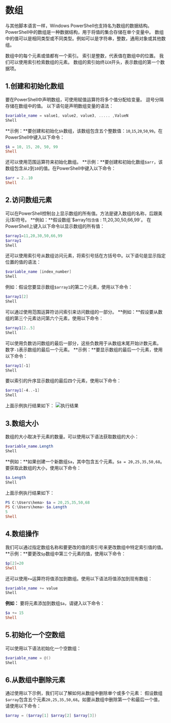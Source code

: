 # 数组

与其他脚本语言一样，Windows PowerShell也支持名为数组的数据结构。 PowerShell中的数组是一种数据结构，用于将值的集合存储在单个变量中。 数组中的值可以是相同类型或不同类型。例如可以是字符串，整数，通用对象或其他数组。

数组中的每个元素或值都有一个索引。 索引是整数，代表值在数组中的位置。 我们可以使用索引检索数组的元素。 数组的索引始终以`0`开头，表示数组的第一个数据项。

## 1.创建和初始化数组

要在PowerShell中声明数组，可使用赋值运算符将多个值分配给变量。 逗号分隔存储在数组中的值。
以下语句是声明数组变量的语法：

```powershell
$variable_name = value1, value2, value3, ..... ,ValueN
Shell
```

**示例：**要创建和初始化`$k`数组，该数组包含五个整数值：`10`,`15`,`20`,`50`,`99`。在PowerShell中键入以下命令：

```powershell
$k = 10, 15, 20, 50, 99
Shell
```

还可以使用范围运算符来初始化数组。
**示例：**要创建和初始化数组`$arr`，该数组包含从`2`到`10`的值。在PowerShell中键入以下命令：

```powershell
$arr = 2..10
Shell
```

## 2.访问数组元素

可以在PowerShell控制台上显示数组的所有值。方法是键入数组的名称，后跟美元($)符号。
**例如：**假设数组`$array1`包含值：`11,20,30,50,66,99`。 在PowerShell上键入以下命令以显示数组的所有值：

```powershell
$array1=11,20,30,50,66,99
$array1
Shell
```

还可以使用索引号从数组访问元素，将索引号括在方括号中。以下语句是显示指定位置的值的语法：

```powershell
$variable_name [index_number]
Shell
```

例如：假设您要显示数组`$array1`的第二个元素，使用以下命令：

```powershell
$array1[2]
Shell
```

可以通过使用范围运算符访问索引来访问数组的一部分。
**例如：**假设要从数组的第三个元素访问第六个元素，使用以下命令：

```powershell
$array1[2..5]
Shell
```

可以使用负数访问数组的最后一部分，这些负数用于从数组末尾开始计数元素。 数字`-1`表示数组的最后一个元素。
**示例：**要显示数组的最后一个元素，使用以下命令：

```powershell
$array1[-1]
Shell
```

要以索引的升序显示数组的最后四个元素，使用以下命令：

```powershell
$array1[-4..-1]
Shell
```

上面示例执行结果如下：
![执行结果](http://www.xntutor.com/uploads/images/2020/02/03/211354_16109.png)

## 3.数组大小

数组的大小取决于元素的数量。可以使用以下语法获取数组的大小：

```powershell
$variable_name.Length
Shell
```

**例如：**如果创建一个新数组`$a`，其中包含五个元素。`$a = 20,25,35,50,68`。要获取此数组的大小，使用以下命令：

```powershell
$a.Length
Shell
```

上面示例执行结果如下：

```powershell
PS C:\Users\hema> $a = 20,25,35,50,68
PS C:\Users\hema> $a.Length
5
Shell
```

## 4.数组操作

我们可以通过指定数组名称和要更改的值的索引号来更改数组中特定索引值的值。
**示例：**要更改`$p`数组中第三个元素的值，使用以下命令：

```powershell
$p[2]=20
Shell
```

还可以使用`+=`运算符将值添加到数组。使用以下语法将值添加到现有数组：

```powershell
$variable_name += value
Shell
```

**例如：** 要将元素添加到数组`$a`，请键入以下命令：

```powershell
$a += 15
Shell
```

## 5.初始化一个空数组

可以使用以下语法初始化一个空数组：

```powershell
$variable_name = @()
Shell
```

## 6.从数组中删除元素

通过使用以下示例，我们可以了解如何从数组中删除单个或多个元素：
假设数组`$array`包含五个元素`20,25,35,50,68`。如要从数组中删除第一个和最后一个值，请使用以下命令：

```powershell
$array = ($array[1] $array[2] $array[3])
```
